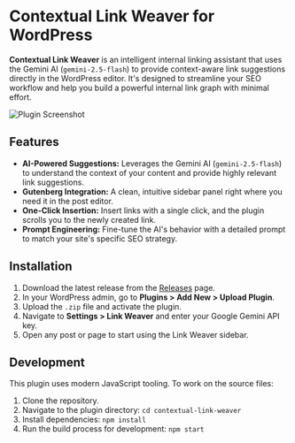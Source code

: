 # Contextual Link Weaver for WordPress

**Contextual Link Weaver** is an intelligent internal linking assistant that uses the Gemini AI (`gemini-2.5-flash`) to provide context-aware link suggestions directly in the WordPress editor. It's designed to streamline your SEO workflow and help you build a powerful internal link graph with minimal effort.

![Plugin Screenshot](https://i.imgur.com/RqZWouw.png)

## Features

- **AI-Powered Suggestions:** Leverages the Gemini AI (`gemini-2.5-flash`) to understand the context of your content and provide highly relevant link suggestions.
- **Gutenberg Integration:** A clean, intuitive sidebar panel right where you need it in the post editor.
- **One-Click Insertion:** Insert links with a single click, and the plugin scrolls you to the newly created link.
- **Prompt Engineering:** Fine-tune the AI's behavior with a detailed prompt to match your site's specific SEO strategy.

## Installation

1.  Download the latest release from the [Releases](https://github.com/geosem42/contextual-link-weaver/releases) page.
2.  In your WordPress admin, go to **Plugins > Add New > Upload Plugin**.
3.  Upload the `.zip` file and activate the plugin.
4.  Navigate to **Settings > Link Weaver** and enter your Google Gemini API key.
5.  Open any post or page to start using the Link Weaver sidebar.

## Development

This plugin uses modern JavaScript tooling. To work on the source files:

1.  Clone the repository.
2.  Navigate to the plugin directory: `cd contextual-link-weaver`
3.  Install dependencies: `npm install`
4.  Run the build process for development: `npm start`